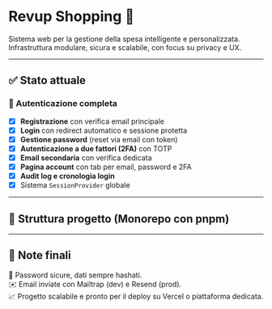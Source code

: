# Revup Shopping 🛒

Sistema web per la gestione della spesa intelligente e personalizzata.  
Infrastruttura modulare, sicura e scalabile, con focus su privacy e UX.

---

## ✅ Stato attuale

### 🔐 Autenticazione completa

- [x] **Registrazione** con verifica email principale
- [x] **Login** con redirect automatico e sessione protetta
- [x] **Gestione password** (reset via email con token)
- [x] **Autenticazione a due fattori (2FA)** con TOTP
- [x] **Email secondaria** con verifica dedicata
- [x] **Pagina account** con tab per email, password e 2FA
- [x] **Audit log e cronologia login**
- [x] Sistema `SessionProvider` globale

---

## 📁 Struttura progetto (Monorepo con pnpm)


---

## 📣 Note finali

🔐 Password sicure, dati sempre hashati.  
✉️ Email inviate con Mailtrap (dev) e Resend (prod).  
📈 Progetto scalabile e pronto per il deploy su Vercel o piattaforma dedicata.
